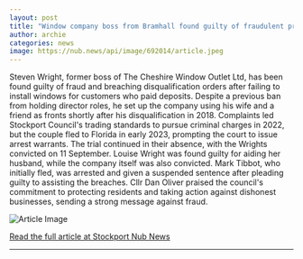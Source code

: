```yaml
---
layout: post
title: "Window company boss from Bramhall found guilty of fraudulent practices"
author: archie
categories: news
image: https://nub.news/api/image/692014/article.jpeg
---
```

Steven Wright, former boss of The Cheshire Window Outlet Ltd, has been found guilty of fraud and breaching disqualification orders after failing to install windows for customers who paid deposits. Despite a previous ban from holding director roles, he set up the company using his wife and a friend as fronts shortly after his disqualification in 2018. Complaints led Stockport Council's trading standards to pursue criminal charges in 2022, but the couple fled to Florida in early 2023, prompting the court to issue arrest warrants. The trial continued in their absence, with the Wrights convicted on 11 September. Louise Wright was found guilty for aiding her husband, while the company itself was also convicted. Mark Tibbot, who initially fled, was arrested and given a suspended sentence after pleading guilty to assisting the breaches. Cllr Dan Oliver praised the council's commitment to protecting residents and taking action against dishonest businesses, sending a strong message against fraud.

![Article Image](https://nub.news/api/image/692014/article.jpeg)

[Read the full article at Stockport Nub News](https://stockport.nub.news/news/local-news/window-company-boss-from-bramhall-found-guilty-of-fraudulent-practices-272154)

---

